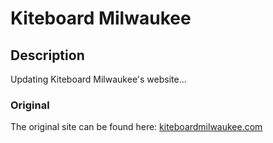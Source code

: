 # Kiteboard Milwaukee

## Description
Updating Kiteboard Milwaukee's website...

### Original
The original site can be found here: [kiteboardmilwaukee.com](http://kiteboardmilwaukee.com/)

